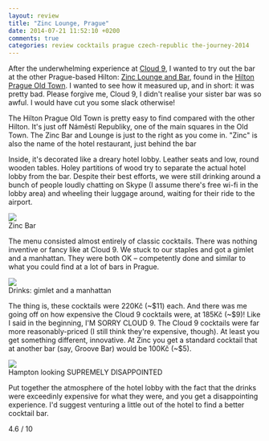 ```yaml
---
layout: review
title: "Zinc Lounge, Prague"
date: 2014-07-21 11:52:10 +0200
comments: true
categories: review cocktails prague czech-republic the-journey-2014
---
```


<div itemprop="description">

  <p>After the underwhelming experience at <a href="/blog/2014/07/19/cloud-9-prague">Cloud 9</a>, I wanted to try out the bar at the other Prague-based Hilton: <a href="http://www.hiltonpragueoldtown.com/loungebar-en.html"><span itemprop="itemreviewed">Zinc Lounge and Bar</span></a>, found in the <a href="https://www.google.com/maps/place/Hilton+Prague+Old+Town/@50.088515,14.431864,17z/data=!3m1!4b1!4m2!3m1!1s0x0:0x63a407a250359dc7">Hilton Prague Old Town</a>. I wanted to see how it measured up, and in short: it was pretty bad. Please forgive me, Cloud 9, I didn't realise your sister bar was so awful. I would have cut you some slack otherwise!</p>

  <p>The Hilton Prague Old Town is pretty easy to find compared with the other Hilton. It's just off Náměstí Republiky, one of the main squares in the Old Town. The Zinc Bar and Lounge is just to the right as you come in. "Zinc" is also the name of the hotel restaurant, just behind the bar</p>

  <p>Inside, it's decorated like a dreary hotel lobby. Leather seats and low, round wooden tables. Holey partitions of wood try to separate the actual hotel lobby from the bar. Despite their best efforts, we were still drinking around a bunch of people loudly chatting on Skype (I assume there's free wi-fi in the lobby area) and wheeling their luggage around, waiting for their ride to the airport.</p>

  <div class="img">
    <a href="{{ root_url }}/images/the-journey/prague/cocktails/zinc-bar.jpg">
      <img src="/images/the-journey/prague/cocktails/zinc-bar.jpg">
    </a>
    <div class="alt">Zinc Bar</div>
  </div>

  <p>The menu consisted almost entirely of classic cocktails. There was nothing inventive or fancy like at Cloud 9. We stuck to our staples and got a gimlet and a manhattan. They were both OK – competently done and similar to what you could find at a lot of bars in Prague.</p>

  <div class="img">
    <a href="{{ root_url }}/images/the-journey/prague/cocktails/zinc-cocktails.jpg">
      <img src="/images/the-journey/prague/cocktails/zinc-cocktails.jpg">
    </a>
    <div class="alt">Drinks: gimlet and a manhattan</div>
  </div>

  <p>The thing is, these cocktails were 220Kč (~$11) each. And there was me going off on how expensive the Cloud 9 cocktails were, at 185Kč (~$9)! Like I said in the beginning, I'M SORRY CLOUD 9. The Cloud 9 cocktails were far more reasonably-priced (I still think they're expensive, though). At least you get something different, innovative. At Zinc you get a standard cocktail that at another bar (say, Groove Bar) would be 100Kč (~$5).</p>

  <div class="img">
    <a href="{{ root_url }}/images/the-journey/prague/cocktails/zinc-interior.jpg">
      <img src="/images/the-journey/prague/cocktails/zinc-interior.jpg">
    </a>
    <div class="alt">Hampton looking SUPREMELY DISAPPOINTED</div>
  </div>

  <p><span itemprop="summary">Put together the atmosphere of the hotel lobby with the fact that the drinks were exceedinly expensive for what they were, and you get a disappointing experience. I'd suggest venturing a little out of the hotel to find a better cocktail bar.</span></p>

  <p class="score">
    <span itemprop="rating" itemscope itemtype="http://data-vocabulary.org/Rating">
      <span itemprop="value">4.6</span> 
      <meta itemprop="best" content="10"/> / 10
    </span> 
  </p>
  
</div>